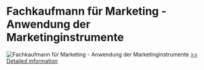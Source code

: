 # Fachkaufmann für Marketing - Anwendung der Marketinginstrumente
![Fachkaufmann für Marketing - Anwendung der Marketinginstrumente](https://mycommerce.akamaized.net/api/pimages/P300381786/BIG/300381786.JPG)
[>> Detailed information](https://secure.shareit.com/shareit/product.html?productid=300381786&affiliateid=200057808)